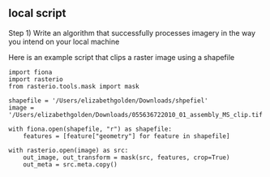 ## local script

Step 1) Write an algorithm that successfully processes imagery in the way you intend on your local machine

Here is an example script that clips a raster image using a shapefile
  ```
  import fiona
  import rasterio
  from rasterio.tools.mask import mask

  shapefile = '/Users/elizabethgolden/Downloads/shpefiel'
  image = '/Users/elizabethgolden/Downloads/055636722010_01_assembly_MS_clip.tif'

  with fiona.open(shapefile, "r") as shapefile:
      features = [feature["geometry"] for feature in shapefile]

  with rasterio.open(image) as src:
      out_image, out_transform = mask(src, features, crop=True)
      out_meta = src.meta.copy()
  ```
